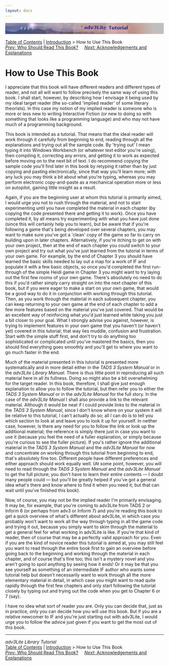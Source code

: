 ```yaml
---
layout: docs
---
```

<div class="topbar">

<img src="topbar.jpg" data-border="0" />

</div>

<div class="nav">

<a href="toc.html" class="nav">Table of Contents</a> \|
<a href="intro.html" class="nav">Introduction</a> \> How to Use This
Book  
<span class="navnp"><a href="whoshouldread.html" class="nav"><em>Prev:</em> Who Should Read
This Book?</a>    
<a href="acknowledge.html" class="nav"><em>Next:</em> Acknowledgements
and Explanations</a>     </span>

</div>



# How to Use This Book

I appreciate that this book will have different readers and different
types of reader, and not all will want to follow precisely the same way
of using this book. I shall start, however, by describing how I envisage
it being used by my ideal target reader (the so-called 'implied reader'
of some literary theorists). In this case my notion of my implied reader
is someone who is more or less new to writing Interactive Fiction (or
new to doing so with something that looks like a programming language)
and who may not have much of a programming background.

This book is intended as a tutorial. That means that the ideal reader
will work through it carefully from beginning to end, reading through
all the explanations and trying out all the sample code. By 'trying out'
I mean typing it into Windows Workbench (or whatever text editor you're
using), then compiling it, correcting any errors, and getting it to work
as expected before moving on to the next bit of text. I do recommend
copying the sample code you'll find later in this book by retyping it
rather than by just copying and pasting electronically, since that way
you'll learn more; with any luck you may think a bit about what you're
typing, whereas you may perform electronic copy-and-paste as a
mechanical operation more or less on autopilot, gaining little insight
as a result.

Again, if you are the beginning user at whom this tutorial is primarily
aimed, I would urge you not to rush through the material, and not to
start experimenting until you have completed the material in each
chapter (by copying the code presented there and getting it to work).
Once you have completed it, by all means try experimenting with what you
have just done (since this will certainly help you to learn), but be
aware that if you're following a game that's being developed over
several chapters, you may want to make sure you've got a 'clean' copy of
the game so far to carry on building upon in later chapters.
Alternatively, if you're itching to get on with your own project, then
at the end of each chapter you could switch to your own project and try
out what you've just learned from the tutorial in terms of your own
game. For example, by the end of Chapter 3 you should have learned the
basic skills needed to lay out a map for a work of IF and populate it
with a few basic objects, so once you'd completed the first run-through
of the simple Heidi game in Chapter 3 you might want to try laying out
the first few rooms of your own game. There's absolutely no need to do
this if you'd rather simply carry straight on into the next chapter of
this book, but if you were eager to make a start on your own game, that
would be a good way to do it in conjunction with working through this
tutorial. Then, as you work through the material in each subsequent
chapter, you can keep returning to your own game at the end of each
chapter to add a few more features based on the material you've just
covered. That would be an excellent way of reinforcing what you'd just
learned while taking you just a bit closer to your goal. What I strongly
advise you against, however, is trying to implement features in your own
game that you haven't (or haven't yet) covered in this tutorial; that
way lies muddle, confusion and frustration. Start with the simple stuff
first, and don't try to do anything too sophisticated or complicated
until you've mastered the basics, then you should find everything goes
smoothly and you'll get to where you want to go much faster in the end.

Much of the material presented in this tutorial is presented more
systematically and in more detail either in the *TADS 3 System Manual*
or in the *adv3Lite Library Manual*. There is thus little point in
reproducing all such material here in all its fullness. Doing so might
also be a bit overwhelming for the target reader. In this book,
therefore, I shall give just enough explanation to allow you to follow
the tutorial, but then refer you to either the *TADS 3 System Manual* or
in the *adv3Lite Manual* for the full story. In the case of the
*adv3Lite Manual* I shall also provide a link to the relevant material.
Although it would be neat if I could provide links to the material in
the *TADS 3 System Manual*, since I don't know where on your system it
will be relative to this tutorial, I can't actually do so; all I can do
is to tell you which section to look at and leave you to look it up for
yourself. In neither case, however, is there any need for you to follow
the link or look up the additional material; the reference is simply
there just in case you want to use it (because you feel the need of a
fuller explanation, or simply because you're curious to see the fuller
picture). If you's rather ignore the additional material in the *TADS 3
System Manual* and the *adv3Lite Manual* for now and concentrate on
working through this tutorial from beginning to end, that's absolutely
fine too. Different people have different preferences and either
approach should work equally well. (At some point, however, you will
need to read through the *TADS 3 System Manual* and the *adv3Lite
Manual* to get the full picture; you don't have to learn their entire
contents — I doubt many people could — but you'll be greatly helped if
you've got a general idea what's there and know where to find it when
you need it; but that can wait until you've finished this book).

Now, of course, you may not be the implied reader I'm primarily
envisaging. It may be, for example, that you're coming to adv3Lite from
TADS 2 or Inform 6 (or perhaps from adv3 or Inform 7) and you're reading
this book to get a quick overview of what's different about adv3Lite, in
which case you probably won't want to work all the way through typing in
all the game code and trying it out, because you simply want to skim
through the material to get a general feel for what working in adv3Lite
is like. If you're that kind of reader, then of course that may be a
perfectly valid approach for you. Even if you are the kind of novice
reader this tutorial is aimed at, you may still feel you want to read
through the entire book first to gain an overview before going back to
the beginning and working through the material in each chapter, and of
course that's fine too; this isn't a mystery novel and you aren't going
to spoil anything by seeing how it ends! Or it may be that you see
yourself as something of an intermediate IF author who wants some
tutorial help but doesn't necessarily want to work through all the more
elementary material in detail, in which case you might want to read
quite rapidly through the first few chapters and only start following
the tutorial closely by typing out and trying out the code when you get
to Chapter 6 or 7 (say).

I have no idea what sort of reader *you* are. Only you can decide that,
just as in practice, only you can decide how you will use this book. But
if you are a relative newcomer to IF and you're just starting out with
adv3Lite, I would urge you to follow the advice just given if you want
to get the most out of this book.



------------------------------------------------------------------------

<div class="navb">

*adv3Lite Library Tutorial*  
<a href="toc.html" class="nav">Table of Contents</a> \|
<a href="intro.html" class="nav">Introduction</a> \> How to Use This
Book  
<span class="navnp"><a href="whoshouldread.html" class="nav"><em>Prev:</em> Who Should Read
This Book?</a>    
<a href="acknowledge.html" class="nav"><em>Next:</em> Acknowledgements
and Explanations</a>     </span>

</div>
